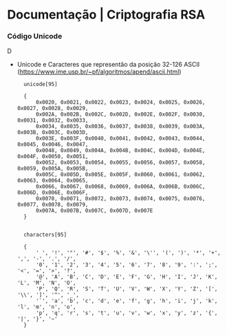 <h1>Documentação | Criptografia RSA </h1> 

<h3>Código Unicode </h3>D

* Unicode e Caracteres que representão da posição 32-126 ASCII (https://www.ime.usp.br/~pf/algoritmos/apend/ascii.html)

        unicode[95]  

        {
            0x0020, 0x0021, 0x0022, 0x0023, 0x0024, 0x0025, 0x0026, 0x0027, 0x0028, 0x0029,
            0x002A, 0x002B, 0x002C, 0x002D, 0x002E, 0x002F, 0x0030, 0x0031, 0x0032, 0x0033,
            0x0034, 0x0035, 0x0036, 0x0037, 0x0038, 0x0039, 0x003A, 0x003B, 0x003C, 0x003D,
            0x003E, 0x003F, 0x0040, 0x0041, 0x0042, 0x0043, 0x0044, 0x0045, 0x0046, 0x0047,
            0x0048, 0x0049, 0x004A, 0x004B, 0x004C, 0x004D, 0x004E, 0x004F, 0x0050, 0x0051,
            0x0052, 0x0053, 0x0054, 0x0055, 0x0056, 0x0057, 0x0058, 0x0059, 0x005A, 0x005B,
            0x005C, 0x005D, 0x005E, 0x005F, 0x0060, 0x0061, 0x0062, 0x0063, 0x0064, 0x0065,
            0x0066, 0x0067, 0x0068, 0x0069, 0x006A, 0x006B, 0x006C, 0x006D, 0x006E, 0x006F,
            0x0070, 0x0071, 0x0072, 0x0073, 0x0074, 0x0075, 0x0076, 0x0077, 0x0078, 0x0079,
            0x007A, 0x007B, 0x007C, 0x007D, 0x007E
        }


        characters[95] 

        {
            ' ', '!', '"', '#', '$', '%', '&', '\'', '(', ')', '*', '+', ',', '-', '.', '/',
            '0', '1', '2', '3', '4', '5', '6', '7', '8', '9', ':', ';', '<', '=', '>', '?',
            '@', 'A', 'B', 'C', 'D', 'E', 'F', 'G', 'H', 'I', 'J', 'K', 'L', 'M', 'N', 'O',
            'P', 'Q', 'R', 'S', 'T', 'U', 'V', 'W', 'X', 'Y', 'Z', '[', '\\', ']', '^', '_',
            '`', 'a', 'b', 'c', 'd', 'e', 'f', 'g', 'h', 'i', 'j', 'k', 'l', 'm', 'n', 'o',
            'p', 'q', 'r', 's', 't', 'u', 'v', 'w', 'x', 'y', 'z', '{', '|', '}', '~'
        }